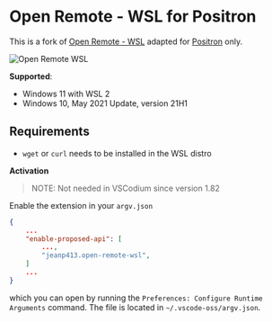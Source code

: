 # Open Remote - WSL for Positron

This is a fork of [Open Remote - WSL](https://github.com/jeanp413/open-remote-wsl) adapted for [Positron](https://github.com/posit-dev/positron) only.

![Open Remote WSL](https://raw.githubusercontent.com/jeanp413/open-remote-wsl/master/docs/images/open-remote-wsl.gif)


**Supported**:

- Windows 11 with WSL 2
- Windows 10, May 2021 Update, version 21H1

## Requirements

- `wget` or `curl` needs to be installed in the WSL distro

**Activation**

> NOTE: Not needed in VSCodium since version 1.82

Enable the extension in your `argv.json`


```json
{
    ...
    "enable-proposed-api": [
        ...,
        "jeanp413.open-remote-wsl",
    ]
    ...
}
```
which you can open by running the `Preferences: Configure Runtime Arguments` command.
The file is located in `~/.vscode-oss/argv.json`.
